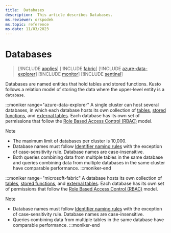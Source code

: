 ```yaml
---
title:  Databases
description:  This article describes Databases.
ms.reviewer: orspodek
ms.topic: reference
ms.date: 11/03/2023
---
```

# Databases

> [!INCLUDE [applies](../../includes/applies-to-version/applies.md)] [!INCLUDE [fabric](../../includes/applies-to-version/fabric.md)] [!INCLUDE [azure-data-explorer](../../includes/applies-to-version/azure-data-explorer.md)] [!INCLUDE [monitor](../../includes/applies-to-version/monitor.md)] [!INCLUDE [sentinel](../../includes/applies-to-version/sentinel.md)]

Databases are named entities that hold tables and stored functions. Kusto follows a relation model of storing the data where the upper-level entity is a `database`.

:::moniker range="azure-data-explorer"
A single cluster can host several databases, in which each database hosts its own collection of [tables](tables.md), [stored functions](stored-functions.md), and [external tables](external-tables.md). Each database has its own set of permissions that follow the [Role Based Access Control (RBAC)](../../access-control/role-based-access-control.md) model.

> [!NOTE]
>
> * The maximum limit of databases per cluster is 10,000.
> * Database names must follow [Identifier naming rules](entity-names.md#identifier-naming-rules) with the exception of case-sensitivity rule. Database names are case-insensitive.
> * Both queries combining data from multiple tables in the same database and queries combining data from multiple databases in the same cluster have comparable performance.
:::moniker-end

:::moniker range="microsoft-fabric"
A database hosts its own collection of [tables](tables.md), [stored functions](stored-functions.md), and [external tables](external-tables.md). Each database has its own set of permissions that follow the [Role Based Access Control (RBAC)](../../access-control/role-based-access-control.md) model.

> [!NOTE]
>
> * Database names must follow [Identifier naming rules](entity-names.md#identifier-naming-rules) with the exception of case-sensitivity rule. Database names are case-insensitive.
> * Queries combining data from multiple tables in the same database have comparable performance.
:::moniker-end
